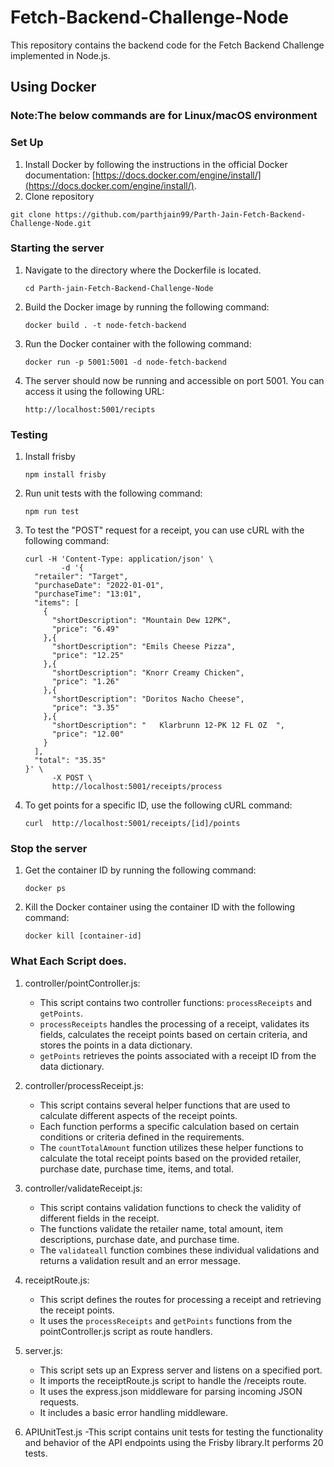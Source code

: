 # Fetch-Backend-Challenge-Node

This repository contains the backend code for the Fetch Backend Challenge implemented in Node.js.

## Using Docker

### Note:The below commands are for Linux/macOS environment

### Set Up

1. Install Docker by following the instructions in the official Docker documentation: [https://docs.docker.com/engine/install/](https://docs.docker.com/engine/install/).
2. Clone repository

```
git clone https://github.com/parthjain99/Parth-Jain-Fetch-Backend-Challenge-Node.git
```

### Starting the server

1. Navigate to the directory where the Dockerfile is located.

   ```
   cd Parth-jain-Fetch-Backend-Challenge-Node
   ```
2. Build the Docker image by running the following command:

   ```
   docker build . -t node-fetch-backend
   ```
3. Run the Docker container with the following command:

   ```
   docker run -p 5001:5001 -d node-fetch-backend
   ```
4. The server should now be running and accessible on port 5001. You can access it using the following URL:

   ```
   http://localhost:5001/recipts
   ```

### Testing

1. Install frisby

   ```
   npm install frisby
   ```
2. Run unit tests with the following command:

   ```
   npm run test
   ```
3. To test the "POST" request for a receipt, you can use cURL with the following command:

   ```
   curl -H 'Content-Type: application/json' \
           -d '{
     "retailer": "Target",
     "purchaseDate": "2022-01-01",
     "purchaseTime": "13:01",
     "items": [
       {
         "shortDescription": "Mountain Dew 12PK",
         "price": "6.49"
       },{
         "shortDescription": "Emils Cheese Pizza",
         "price": "12.25"
       },{
         "shortDescription": "Knorr Creamy Chicken",
         "price": "1.26"
       },{
         "shortDescription": "Doritos Nacho Cheese",
         "price": "3.35"
       },{
         "shortDescription": "   Klarbrunn 12-PK 12 FL OZ  ",
         "price": "12.00"
       }
     ],
     "total": "35.35"
   }' \
         -X POST \
         http://localhost:5001/receipts/process
   ```
4. To get points for a specific ID, use the following cURL command:

   ```
   curl  http://localhost:5001/receipts/[id]/points
   ```

### Stop the server

1. Get the container ID by running the following command:

   ```
   docker ps
   ```
2. Kill the Docker container using the container ID with the following command:

   ```
   docker kill [container-id]
   ```

### What Each Script does.

1. controller/pointController.js:

   - This script contains two controller functions: `processReceipts` and `getPoints`.
   - `processReceipts` handles the processing of a receipt, validates its fields, calculates the receipt points based on certain criteria, and stores the points in a data dictionary.
   - `getPoints` retrieves the points associated with a receipt ID from the data dictionary.
2. controller/processReceipt.js:

   - This script contains several helper functions that are used to calculate different aspects of the receipt points.
   - Each function performs a specific calculation based on certain conditions or criteria defined in the requirements.
   - The `countTotalAmount` function utilizes these helper functions to calculate the total receipt points based on the provided retailer, purchase date, purchase time, items, and total.
3. controller/validateReceipt.js:

   - This script contains validation functions to check the validity of different fields in the receipt.
   - The functions validate the retailer name, total amount, item descriptions, purchase date, and purchase time.
   - The `validateall` function combines these individual validations and returns a validation result and an error message.
4. receiptRoute.js:

   - This script defines the routes for processing a receipt and retrieving the receipt points.
   - It uses the `processReceipts` and `getPoints` functions from the pointController.js script as route handlers.
5. server.js:

   - This script sets up an Express server and listens on a specified port.
   - It imports the receiptRoute.js script to handle the /receipts route.
   - It uses the express.json middleware for parsing incoming JSON requests.
   - It includes a basic error handling middleware.
6. APIUnitTest.js
   -This script contains unit tests for testing the functionality and behavior of the API endpoints using the Frisby library.It performs 20 tests.
